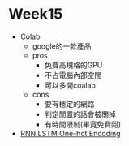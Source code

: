 # Week15
* Colab
   * google的一款產品
   * pros
      * 免費高規格的GPU
      * 不占電腦內部空間
      * 可以多開coalab
   * cons
      * 要有穩定的網路
      * 判定閒置的話會被關掉
      * 有時間限制(畢竟免費阿)
* [RNN LSTM One-hot Encoding](https://brohrer.mcknote.com/zh-Hant/how_machine_learning_works/how_rnns_lstm_work.html)
 